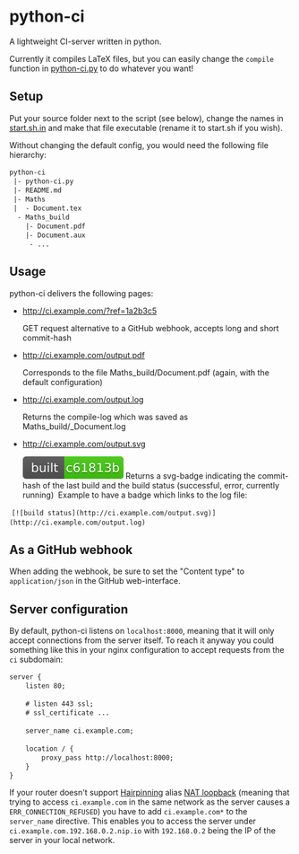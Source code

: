# python-ci

A lightweight CI-server written in python. 

Currently it compiles LaTeX files, but you can easily change the `compile` function in [python-ci.py](python-ci.py) to do whatever you want!

## Setup

Put your source folder next to the script (see below), change the names in [start.sh.in](start.sh.in) and make that file executable (rename it to start.sh if you wish).

Without changing the default config, you would need the following file hierarchy:

	python-ci
	 |- python-ci.py
	 |- README.md
	 |- Maths
	 |  - Document.tex
	  - Maths_build
	    |- Document.pdf
	    |- Document.aux
	     - ...
		 
## Usage

python-ci delivers the following pages:
- http://ci.example.com/?ref=1a2b3c5
  
  GET request alternative to a GitHub webhook, accepts long and short commit-hash
- http://ci.example.com/output.pdf

  Corresponds to the file Maths_build/Document.pdf (again, with the default configuration)
- http://ci.example.com/output.log

  Returns the compile-log which was saved as Maths_build/_Document.log
- http://ci.example.com/output.svg

  ![badge example](example_badge.svg) Returns a svg-badge indicating the commit-hash of the last build and the build status (successful, error, currently running)
  Example to have a badge which links to the log file:
  
  `[![build status](http://ci.example.com/output.svg)](http://ci.example.com/output.log)`

## As a GitHub webhook

When adding the webhook, be sure to set the "Content type" to `application/json` in the GitHub web-interface.

## Server configuration

By default, python-ci listens on `localhost:8000`, meaning that it will only accept connections from the server itself. To reach it anyway you could something like this in your nginx configuration to accept requests from the `ci` subdomain:


	server {
		listen 80;
	
		# listen 443 ssl;
		# ssl_certificate ...
	
		server_name	ci.example.com;
	
		location / {
			proxy_pass http://localhost:8000;
		}
	}

If your router doesn't support [Hairpinning](https://en.wikipedia.org/wiki/Hairpinning) alias [NAT loopback](https://en.wikipedia.org/wiki/NAT_loopback) (meaning that trying to access `ci.example.com` in the same network as the server causes a `ERR_CONNECTION_REFUSED`) you have to add `ci.example.com*` to the `server_name` directive. This enables you to access the server under `ci.example.com.192.168.0.2.nip.io` with `192.168.0.2` being the IP of the server in your local network.

